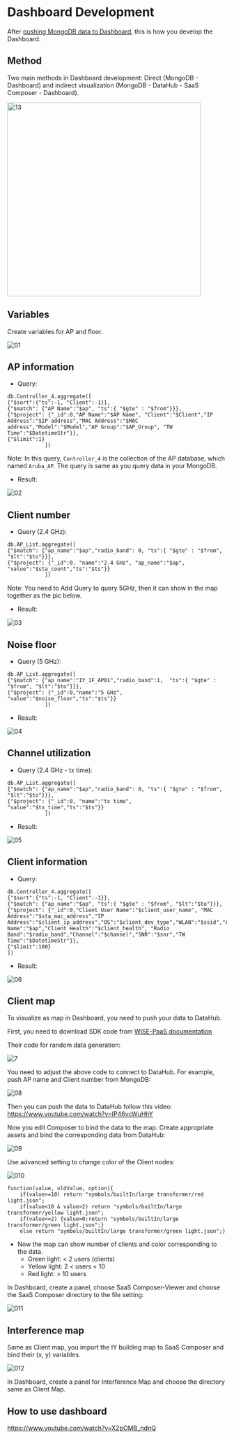 # Dashboard Development

After [pushing MongoDB data to Dashboard](https://github.com/nguyennam2010/RSSIIY/blob/main/README.md#c-query-data-from-databases-to-wise-paas), this is how you develop the Dashboard.

## Method
Two main methods in Dashboard development: Direct (MongoDB - Dashboard) and indirect visualization (MongoDB - DataHub - SaaS Composer - Dashboard).

<img width="444" alt="13" src="https://github.com/nguyennam2010/RSSI4/assets/102983698/cfe86215-77f5-428d-b7b3-deb3cd3fdef2">


## Variables

Create variables for AP and floor.

![01](https://github.com/nguyennam2010/RSSI4/assets/102983698/327dab18-82d9-40c0-84e0-0922224657e0)



## AP information

- Query:

```
db.Controller_4.aggregate([
{"$sort":{"ts":-1, "Client":-1}},
{"$match": {"AP Name":"$ap", "ts":{ "$gte" : "$from"}}}, 
{"$project": {"_id":0,"AP Name":"$AP Name", "Client":"$Client","IP Address":"$IP address","MAC Address":"$MAC address","Model":"$Model","AP Group":"$AP_Group", "TW Time":"$DatetimeStr"}},
{"$limit":1}
            ])
```
Note: In this query, ```Controller_4``` is the collection of the AP database, which named ```Aruba_AP```. The query is same as you query data in your MongoDB. 

- Result:

![02](https://github.com/nguyennam2010/RSSI4/assets/102983698/8e718968-ab5e-487c-884d-a5fe8c7f9f98)



## Client number

- Query (2.4 GHz):

```
db.AP_List.aggregate([
{"$match": {"ap_name":"$ap","radio_band": 0, "ts":{ "$gte" : "$from", "$lt":"$to"}}}, 
{"$project": {"_id":0, "name":"2.4 GHz", "ap_name":"$ap", "value":"$sta_count","ts":"$ts"}}
            ])
```
Note: You need to Add Query to query 5GHz, then it can show in the map together as the pic below.

- Result:

![03](https://github.com/nguyennam2010/RSSI4/assets/102983698/93753f6b-1d9c-40bb-b679-eda13aa8d452)



## Noise floor
- Query (5 GHz):

```
db.AP_List.aggregate([
{"$match": {"ap_name":"IY_1F_AP01","radio_band":1,  "ts":{ "$gte" : "$from", "$lt":"$to"}}}, 
{"$project": {"_id":0,"name":"5 GHz", "value":"$noise_floor","ts":"$ts"}}
            ])
```

- Result:

![04](https://github.com/nguyennam2010/RSSI4/assets/102983698/6af37e1b-8f62-4716-82d2-2a6b06a946de)



## Channel utilization
- Query (2.4 GHz - tx time):

```
db.AP_List.aggregate([
{"$match": {"ap_name":"$ap","radio_band": 0, "ts":{ "$gte" : "$from", "$lt":"$to"}}}, 
{"$project": {"_id":0, "name":"tx time", "value":"$tx_time","ts":"$ts"}}
            ])
```
- Result:

![05](https://github.com/nguyennam2010/RSSI4/assets/102983698/d49e5bd0-eac8-48ae-8ef5-34f1481f6ab5)



## Client information

- Query:

```
db.Controller_4.aggregate([
{"$sort":{"ts":-1, "Client":-1}},
{"$match": {"ap_name":"$ap", "ts":{ "$gte" : "$from", "$lt":"$to"}}}, 
{"$project": {"_id":0,"Client User Name":"$client_user_name", "MAC Address":"$sta_mac_address","IP Address":"$client_ip_address","OS":"$client_dev_type","WLAN":"$ssid","AP Name":"$ap","Client Health":"$client_health", "Radio Band":"$radio_band","Channel":"$channel","SNR":"$snr","TW Time":"$DatetimeStr"}},
{"$limit":100}
])
```

- Result:

![06](https://github.com/nguyennam2010/RSSI4/assets/102983698/c629616a-1acc-4f84-976d-c3f5f7ec70ce)



## Client map

To visualize as map in Dashboard, you need to push your data to DataHub.

First, you need to download SDK code from [WISE-PaaS documentation](https://docs.wise-paas.advantech.com/en/Guides_and_API_References/Data_Acquisition/DataHub/py_Edge_SDK_Manual/v1.1.7)

Their code for random data generation:

![7](https://github.com/nguyennam2010/RSSI4/assets/102983698/a17040a7-63c1-4b82-9312-ca50a29a030d)


You need to adjust the above code to connect to DataHub. For example, push AP name and Client number from MongoDB:

![08](https://github.com/nguyennam2010/RSSI4/assets/102983698/9330f8da-46bb-40c5-9df2-6fdc8463869e)



Then you can push the data to DataHub follow this video: https://www.youtube.com/watch?v=IP46vcWuHhY

Now you edit Composer to bind the data to the map. Create appropriate assets and bind the corresponding data from DataHub:

![09](https://github.com/nguyennam2010/RSSI4/assets/102983698/8f9e2fd8-af80-4518-9336-5756203800df)



Use advanced setting to change color of the Client nodes:

![010](https://github.com/nguyennam2010/RSSI4/assets/102983698/542fcdc4-5d7c-47c8-994a-b38e2135f055)



```
function(value, oldValue, option){ 
    if(value>=10) return "symbols/builtIn/large transformer/red light.json";
    if(value<10 & value>2) return "symbols/builtIn/large transformer/yellow light.json";
    if(value<=2) {value=0;return "symbols/builtIn/large transformer/green light.json";}
    else return "symbols/builtIn/large transformer/green light.json";}
```

- Now the map can show number of clients and color corresponding to the data.
    - Green light: < 2 users (clients)
    - Yellow light: 2 < users < 10
    - Red light: > 10 users

In Dashboard, create a panel, choose SaaS Composer-Viewer and choose the SaaS Composer directory to the file setting:

![011](https://github.com/nguyennam2010/RSSI4/assets/102983698/9bfd0e2d-1a0d-4952-bbba-feb4339550d9)


## Interference map

Same as Client map, you import the IY building map to SaaS Composer and bind their (x, y) variables.

![012](https://github.com/nguyennam2010/RSSI4/assets/102983698/4d7e3f4b-342d-402c-a10d-eeae7e4c2946)


In Dashboard, create a panel for Interference Map and choose the directory same as Client Map.

## How to use dashboard

https://www.youtube.com/watch?v=X2pOMB_ndnQ







